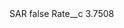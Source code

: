 <?xml version="1.0" encoding="UTF-8"?>
<CustomMetadata xmlns="http://soap.sforce.com/2006/04/metadata" xmlns:xsi="http://www.w3.org/2001/XMLSchema-instance" xmlns:xsd="http://www.w3.org/2001/XMLSchema">
    <label>SAR</label>
    <protected>false</protected>
    <values>
        <field>Rate__c</field>
        <value xsi:type="xsd:double">3.7508</value>
    </values>
</CustomMetadata>
